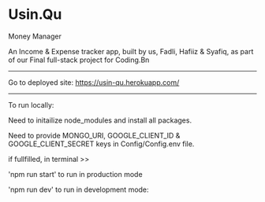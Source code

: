 # Usin.Qu
Money Manager

An Income & Expense tracker app, built by us, Fadli, Hafiiz & Syafiq, as part of our Final full-stack project for Coding.Bn

---------------------------------------------------------------

Go to deployed site:
https://usin-qu.herokuapp.com/

---------------------------------------------------------------

To run locally:

Need to initailize node_modules and install all packages.

Need to provide MONGO_URI, GOOGLE_CLIENT_ID & GOOGLE_CLIENT_SECRET keys in Config/Config.env file.

if fullfilled, in terminal >>

'npm run start' to run in production mode 

'npm run dev' to run in development mode: 
